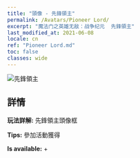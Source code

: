 ```yaml
---
title: "頭像 - 先鋒領主"
permalink: /Avatars/Pioneer Lord/
excerpt: "魔法门之英雄无敌：战争纪元  先鋒領主"
last_modified_at: 2021-06-08
locale: cn
ref: "Pioneer Lord.md"
toc: false
classes: wide
---
```

 ![先鋒領主](/images/a/avatarFrame_33.png)

## 詳情

 **玩法詳解:** 先鋒領主頭像框 

 **Tips:** 參加活動獲得 

 **Is available:**  + 

